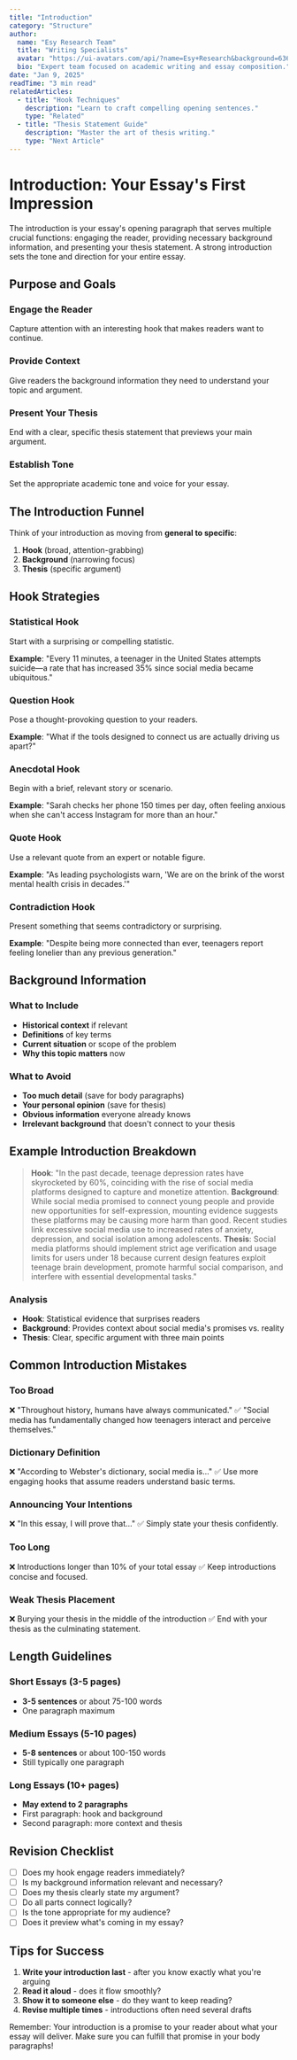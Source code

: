 ```yaml
---
title: "Introduction"
category: "Structure"
author:
  name: "Esy Research Team"
  title: "Writing Specialists"
  avatar: "https://ui-avatars.com/api/?name=Esy+Research&background=6366f1&color=fff"
  bio: "Expert team focused on academic writing and essay composition."
date: "Jan 9, 2025"
readTime: "3 min read"
relatedArticles:
  - title: "Hook Techniques"
    description: "Learn to craft compelling opening sentences."
    type: "Related"
  - title: "Thesis Statement Guide"
    description: "Master the art of thesis writing."
    type: "Next Article"
---
```


# Introduction: Your Essay's First Impression

The introduction is your essay's opening paragraph that serves multiple crucial functions: engaging the reader, providing necessary background information, and presenting your thesis statement. A strong introduction sets the tone and direction for your entire essay.

## Purpose and Goals

### Engage the Reader
Capture attention with an interesting hook that makes readers want to continue.

### Provide Context
Give readers the background information they need to understand your topic and argument.

### Present Your Thesis
End with a clear, specific thesis statement that previews your main argument.

### Establish Tone
Set the appropriate academic tone and voice for your essay.

## The Introduction Funnel

Think of your introduction as moving from **general to specific**:

1. **Hook** (broad, attention-grabbing)
2. **Background** (narrowing focus)
3. **Thesis** (specific argument)

## Hook Strategies

### Statistical Hook
Start with a surprising or compelling statistic.

**Example**: "Every 11 minutes, a teenager in the United States attempts suicide—a rate that has increased 35% since social media became ubiquitous."

### Question Hook
Pose a thought-provoking question to your readers.

**Example**: "What if the tools designed to connect us are actually driving us apart?"

### Anecdotal Hook
Begin with a brief, relevant story or scenario.

**Example**: "Sarah checks her phone 150 times per day, often feeling anxious when she can't access Instagram for more than an hour."

### Quote Hook
Use a relevant quote from an expert or notable figure.

**Example**: "As leading psychologists warn, 'We are on the brink of the worst mental health crisis in decades.'"

### Contradiction Hook
Present something that seems contradictory or surprising.

**Example**: "Despite being more connected than ever, teenagers report feeling lonelier than any previous generation."

## Background Information

### What to Include
- **Historical context** if relevant
- **Definitions** of key terms
- **Current situation** or scope of the problem
- **Why this topic matters** now

### What to Avoid
- **Too much detail** (save for body paragraphs)
- **Your personal opinion** (save for thesis)
- **Obvious information** everyone already knows
- **Irrelevant background** that doesn't connect to your thesis

## Example Introduction Breakdown

> **Hook**: "In the past decade, teenage depression rates have skyrocketed by 60%, coinciding with the rise of social media platforms designed to capture and monetize attention. **Background**: While social media promised to connect young people and provide new opportunities for self-expression, mounting evidence suggests these platforms may be causing more harm than good. Recent studies link excessive social media use to increased rates of anxiety, depression, and social isolation among adolescents. **Thesis**: Social media platforms should implement strict age verification and usage limits for users under 18 because current design features exploit teenage brain development, promote harmful social comparison, and interfere with essential developmental tasks."

### Analysis
- **Hook**: Statistical evidence that surprises readers
- **Background**: Provides context about social media's promises vs. reality
- **Thesis**: Clear, specific argument with three main points

## Common Introduction Mistakes

### Too Broad
❌ "Throughout history, humans have always communicated."
✅ "Social media has fundamentally changed how teenagers interact and perceive themselves."

### Dictionary Definition
❌ "According to Webster's dictionary, social media is..."
✅ Use more engaging hooks that assume readers understand basic terms.

### Announcing Your Intentions
❌ "In this essay, I will prove that..."
✅ Simply state your thesis confidently.

### Too Long
❌ Introductions longer than 10% of your total essay
✅ Keep introductions concise and focused.

### Weak Thesis Placement
❌ Burying your thesis in the middle of the introduction
✅ End with your thesis as the culminating statement.

## Length Guidelines

### Short Essays (3-5 pages)
- **3-5 sentences** or about 75-100 words
- One paragraph maximum

### Medium Essays (5-10 pages)
- **5-8 sentences** or about 100-150 words
- Still typically one paragraph

### Long Essays (10+ pages)
- **May extend to 2 paragraphs**
- First paragraph: hook and background
- Second paragraph: more context and thesis

## Revision Checklist

- [ ] Does my hook engage readers immediately?
- [ ] Is my background information relevant and necessary?
- [ ] Does my thesis clearly state my argument?
- [ ] Do all parts connect logically?
- [ ] Is the tone appropriate for my audience?
- [ ] Does it preview what's coming in my essay?

## Tips for Success

1. **Write your introduction last** - after you know exactly what you're arguing
2. **Read it aloud** - does it flow smoothly?
3. **Show it to someone else** - do they want to keep reading?
4. **Revise multiple times** - introductions often need several drafts

Remember: Your introduction is a promise to your reader about what your essay will deliver. Make sure you can fulfill that promise in your body paragraphs! 